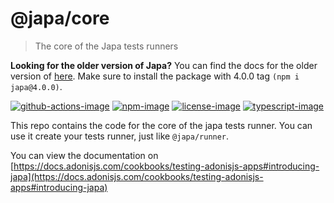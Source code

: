 # @japa/core
> The core of the Japa tests runners

**Looking for the older version of Japa?**
You can find the docs for the older version of [here](https://github.com/japa/core/tree/v4.0.0). Make sure to install the package with 4.0.0 tag `(npm i japa@4.0.0)`.


[![github-actions-image]][github-actions-url] [![npm-image]][npm-url] [![license-image]][license-url] [![typescript-image]][typescript-url]

This repo contains the code for the core of the japa tests runner. You can use it create your tests runner, just like `@japa/runner`.

You can view the documentation on [https://docs.adonisjs.com/cookbooks/testing-adonisjs-apps#introducing-japa](https://docs.adonisjs.com/cookbooks/testing-adonisjs-apps#introducing-japa)

[github-actions-image]: https://img.shields.io/github/workflow/status/japa/core/test?style=for-the-badge

[github-actions-url]: https://github.com/japa/core/actions/workflows/test.yml "github-actions"

[npm-image]: https://img.shields.io/npm/v/@japa/core.svg?style=for-the-badge&logo=npm
[npm-url]: https://npmjs.org/package/@japa/core "npm"

[license-image]: https://img.shields.io/npm/l/@japa/core?color=blueviolet&style=for-the-badge
[license-url]: LICENSE.md "license"

[typescript-image]: https://img.shields.io/badge/Typescript-294E80.svg?style=for-the-badge&logo=typescript
[typescript-url]:  "typescript"
